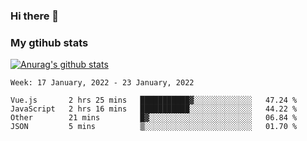 ### Hi there 👋

### My gtihub stats

[![Anurag's github stats](https://github-readme-stats.vercel.app/api?username=gaozhidong)](https://github.com/gaozhidong/github-readme-stats)

<!--START_SECTION:waka-->
```text
Week: 17 January, 2022 - 23 January, 2022

Vue.js       2 hrs 25 mins   ███████████▓░░░░░░░░░░░░░   47.24 % 
JavaScript   2 hrs 16 mins   ███████████░░░░░░░░░░░░░░   44.22 % 
Other        21 mins         █▓░░░░░░░░░░░░░░░░░░░░░░░   06.84 % 
JSON         5 mins          ▒░░░░░░░░░░░░░░░░░░░░░░░░   01.70 % 
```
<!--END_SECTION:waka-->